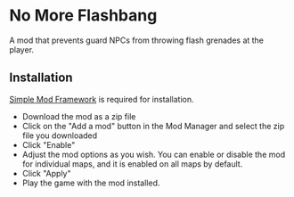 # No More Flashbang
A mod that prevents guard NPCs from throwing flash grenades at the player.

## Installation
[Simple Mod Framework](https://github.com/atampy25/simple-mod-framework) is required for installation.

- Download the mod as a zip file
- Click on the "Add a mod" button in the Mod Manager and select the zip file you downloaded
- Click "Enable"
- Adjust the mod options as you wish. You can enable or disable the mod for individual maps, and it is enabled on all maps by default.
- Click "Apply"
- Play the game with the mod installed.
